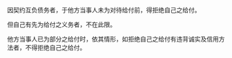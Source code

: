 因契约互负债务者，于他方当事人未为对待给付前，得拒绝自己之给付。

但自己有先为给付之义务者，不在此限。

他方当事人已为部分之给付时，依其情形，如拒绝自己之给付有违背诚实及信用方法者，不得拒绝自己之给付。